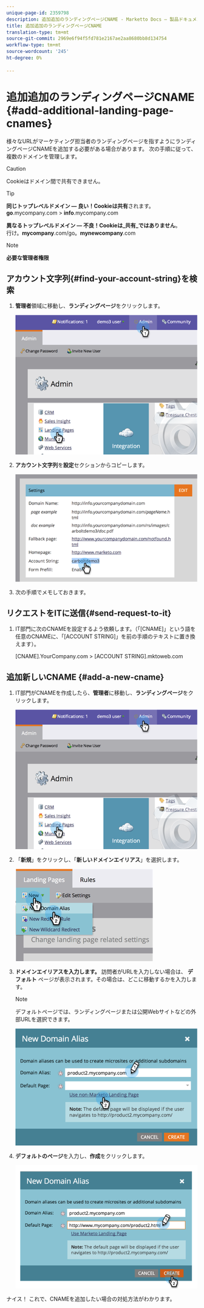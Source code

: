 ```yaml
---
unique-page-id: 2359798
description: 追加追加のランディングページCNAME - Marketto Docs — 製品ドキュメント
title: 追加追加のランディングページCNAME
translation-type: tm+mt
source-git-commit: 2969e6f94f5fd781e2167ae2aa8680bb8d134754
workflow-type: tm+mt
source-wordcount: '245'
ht-degree: 0%

---
```



# 追加追加のランディングページCNAME {#add-additional-landing-page-cnames}

様々なURLがマーケティング担当者のランディングページを指すようにランディングページCNAMEを追加する必要がある場合があります。 次の手順に従って、複数のドメインを管理します。

>[!CAUTION]
>
>Cookieはドメイン間で共有できません。

>[!TIP]
>
>**同じトップレベルドメイン — 良い！Cookieは共有**&#x200B;されます。<br/> **go**.mycompany.com >  **info**.mycompany.com
>
>**異なるトップレベルドメイン — 不良！Cookieは&#x200B;_共有_ではありません**。<br/> 行け。**mycompany**.com/go。**mynewcompany**.com

>[!NOTE]
>
>**必要な管理者権限**

## アカウント文字列{#find-your-account-string}を検索

1. **管理者**&#x200B;領域に移動し、**ランディングページ**&#x200B;をクリックします。

   ![](assets/image2014-9-16-15-3a19-3a54.png)

1. **アカウント文字列**&#x200B;を&#x200B;**設定**&#x200B;セクションからコピーします。

   ![](assets/image2014-9-16-15-3a20-3a2.png)

1. 次の手順でメモしておきます。

## リクエストをITに送信{#send-request-to-it}

1. IT部門に次のCNAMEを設定するよう依頼します。（「[CNAME]」という語を任意のCNAMEに、「[ACCOUNT STRING]」を前の手順のテキストに置き換えます）。

   [CNAME].YourCompany.com >  [ACCOUNT STRING].mktoweb.com

## 追加新しいCNAME {#add-a-new-cname}

1. IT部門がCNAMEを作成したら、**管理者**&#x200B;に移動し、**ランディングページ**&#x200B;をクリックします。

   ![](assets/image2014-9-16-15-3a20-3a20.png)

1. 「**新規**」をクリックし、「**新しいドメインエイリアス**」を選択します。

   ![](assets/image2014-9-16-15-3a20-3a28.png)

1. **ドメインエイリアスを入力します。** 訪問者がURLを入力しない場合は、 **デフォルト** ページが表示されます。その場合は、どこに移動するかを入力します。

   >[!NOTE]
   >
   >デフォルトページでは、ランディングページまたは公開Webサイトなどの外部URLを選択できます。

   ![](assets/image2014-9-16-15-3a20-3a36.png)

1. **デフォルトのページ**&#x200B;を入力し、**作成**&#x200B;をクリックします。

   ![](assets/image2014-9-16-15-3a20-3a43.png)

ナイス！ これで、CNAMEを追加したい場合の対処方法がわかります。
